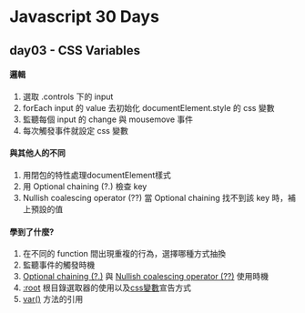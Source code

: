 # Javascript 30 Days

## day03 - CSS Variables

#### 邏輯

1. 選取 .controls 下的 input
2. forEach input 的 value 去初始化 documentElement.style 的 css 變數
3. 監聽每個 input 的 change 與 mousemove 事件
4. 每次觸發事件就設定 css 變數


#### 與其他人的不同

1. 用閉包的特性處理documentElement樣式
2. 用 Optional chaining (?.) 檢查 key
3. Nullish coalescing operator (??) 當 Optional chaining 找不到該 key 時，補上預設的值

#### 學到了什麼?

1. 在不同的 function 間出現重複的行為，選擇哪種方式抽換
2. 監聽事件的觸發時機
3. [Optional chaining (?.)](https://developer.mozilla.org/en-US/docs/Web/JavaScript/Reference/Operators/Optional_chaining) 與 [Nullish coalescing operator (??)](https://developer.mozilla.org/en-US/docs/Web/JavaScript/Reference/Operators/Nullish_coalescing_operator) 使用時機
4. [:root](https://developer.mozilla.org/zh-CN/docs/Web/CSS/:root) 根目錄選取器的使用以及[css變數](https://developer.mozilla.org/en-US/docs/Web/CSS/--*)宣告方式
5. [var()](https://developer.mozilla.org/en-US/docs/Web/CSS/var()) 方法的引用